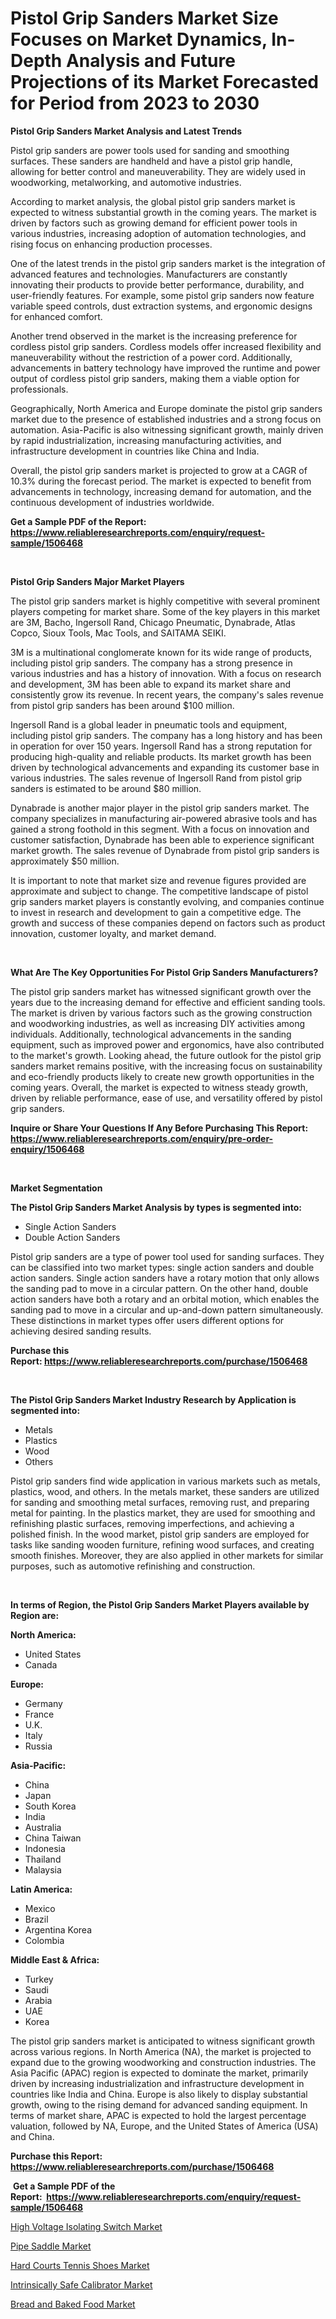 <p><h1>Pistol Grip Sanders Market Size Focuses on Market Dynamics, In-Depth Analysis and Future Projections of its Market Forecasted for Period from 2023 to 2030</h1></p><p><strong>Pistol Grip Sanders Market Analysis and Latest Trends</strong></p>
<p><p>Pistol grip sanders are power tools used for sanding and smoothing surfaces. These sanders are handheld and have a pistol grip handle, allowing for better control and maneuverability. They are widely used in woodworking, metalworking, and automotive industries.</p><p>According to market analysis, the global pistol grip sanders market is expected to witness substantial growth in the coming years. The market is driven by factors such as growing demand for efficient power tools in various industries, increasing adoption of automation technologies, and rising focus on enhancing production processes.</p><p>One of the latest trends in the pistol grip sanders market is the integration of advanced features and technologies. Manufacturers are constantly innovating their products to provide better performance, durability, and user-friendly features. For example, some pistol grip sanders now feature variable speed controls, dust extraction systems, and ergonomic designs for enhanced comfort.</p><p>Another trend observed in the market is the increasing preference for cordless pistol grip sanders. Cordless models offer increased flexibility and maneuverability without the restriction of a power cord. Additionally, advancements in battery technology have improved the runtime and power output of cordless pistol grip sanders, making them a viable option for professionals.</p><p>Geographically, North America and Europe dominate the pistol grip sanders market due to the presence of established industries and a strong focus on automation. Asia-Pacific is also witnessing significant growth, mainly driven by rapid industrialization, increasing manufacturing activities, and infrastructure development in countries like China and India.</p><p>Overall, the pistol grip sanders market is projected to grow at a CAGR of 10.3% during the forecast period. The market is expected to benefit from advancements in technology, increasing demand for automation, and the continuous development of industries worldwide.</p></p>
<p><strong>Get a Sample PDF of the Report:&nbsp; <a href="https://www.reliableresearchreports.com/enquiry/request-sample/1506468">https://www.reliableresearchreports.com/enquiry/request-sample/1506468</a></strong></p>
<p>&nbsp;</p>
<p><strong>Pistol Grip Sanders Major Market Players</strong></p>
<p><p>The pistol grip sanders market is highly competitive with several prominent players competing for market share. Some of the key players in this market are 3M, Bacho, Ingersoll Rand, Chicago Pneumatic, Dynabrade, Atlas Copco, Sioux Tools, Mac Tools, and SAITAMA SEIKI. </p><p>3M is a multinational conglomerate known for its wide range of products, including pistol grip sanders. The company has a strong presence in various industries and has a history of innovation. With a focus on research and development, 3M has been able to expand its market share and consistently grow its revenue. In recent years, the company's sales revenue from pistol grip sanders has been around $100 million.</p><p>Ingersoll Rand is a global leader in pneumatic tools and equipment, including pistol grip sanders. The company has a long history and has been in operation for over 150 years. Ingersoll Rand has a strong reputation for producing high-quality and reliable products. Its market growth has been driven by technological advancements and expanding its customer base in various industries. The sales revenue of Ingersoll Rand from pistol grip sanders is estimated to be around $80 million.</p><p>Dynabrade is another major player in the pistol grip sanders market. The company specializes in manufacturing air-powered abrasive tools and has gained a strong foothold in this segment. With a focus on innovation and customer satisfaction, Dynabrade has been able to experience significant market growth. The sales revenue of Dynabrade from pistol grip sanders is approximately $50 million.</p><p>It is important to note that market size and revenue figures provided are approximate and subject to change. The competitive landscape of pistol grip sanders market players is constantly evolving, and companies continue to invest in research and development to gain a competitive edge. The growth and success of these companies depend on factors such as product innovation, customer loyalty, and market demand.</p></p>
<p>&nbsp;</p>
<p><strong>What Are The Key Opportunities For Pistol Grip Sanders Manufacturers?</strong></p>
<p><p>The pistol grip sanders market has witnessed significant growth over the years due to the increasing demand for effective and efficient sanding tools. The market is driven by various factors such as the growing construction and woodworking industries, as well as increasing DIY activities among individuals. Additionally, technological advancements in the sanding equipment, such as improved power and ergonomics, have also contributed to the market's growth. Looking ahead, the future outlook for the pistol grip sanders market remains positive, with the increasing focus on sustainability and eco-friendly products likely to create new growth opportunities in the coming years. Overall, the market is expected to witness steady growth, driven by reliable performance, ease of use, and versatility offered by pistol grip sanders.</p></p>
<p><strong>Inquire or Share Your Questions If Any Before Purchasing This Report: <a href="https://www.reliableresearchreports.com/enquiry/pre-order-enquiry/1506468">https://www.reliableresearchreports.com/enquiry/pre-order-enquiry/1506468</a></strong></p>
<p>&nbsp;</p>
<p><strong>Market Segmentation</strong></p>
<p><strong>The Pistol Grip Sanders Market Analysis by types is segmented into:</strong></p>
<p><ul><li>Single Action Sanders</li><li>Double Action Sanders</li></ul></p>
<p><p>Pistol grip sanders are a type of power tool used for sanding surfaces. They can be classified into two market types: single action sanders and double action sanders. Single action sanders have a rotary motion that only allows the sanding pad to move in a circular pattern. On the other hand, double action sanders have both a rotary and an orbital motion, which enables the sanding pad to move in a circular and up-and-down pattern simultaneously. These distinctions in market types offer users different options for achieving desired sanding results.</p></p>
<p><strong>Purchase this Report:&nbsp;<a href="https://www.reliableresearchreports.com/purchase/1506468">https://www.reliableresearchreports.com/purchase/1506468</a></strong></p>
<p>&nbsp;</p>
<p><strong>The Pistol Grip Sanders Market Industry Research by Application is segmented into:</strong></p>
<p><ul><li>Metals</li><li>Plastics</li><li>Wood</li><li>Others</li></ul></p>
<p><p>Pistol grip sanders find wide application in various markets such as metals, plastics, wood, and others. In the metals market, these sanders are utilized for sanding and smoothing metal surfaces, removing rust, and preparing metal for painting. In the plastics market, they are used for smoothing and refinishing plastic surfaces, removing imperfections, and achieving a polished finish. In the wood market, pistol grip sanders are employed for tasks like sanding wooden furniture, refining wood surfaces, and creating smooth finishes. Moreover, they are also applied in other markets for similar purposes, such as automotive refinishing and construction.</p></p>
<p>&nbsp;</p>
<p><strong>In terms of Region, the Pistol Grip Sanders Market Players available by Region are:</strong></p>
<p>
    <p> <strong> North America: </strong>
        <ul>
            <li>United States</li>
            <li>Canada</li>
        </ul>
        </p> 
    <p> <strong> Europe: </strong>
        <ul>
            <li>Germany</li>
            <li>France</li>
            <li>U.K.</li>
            <li>Italy</li>
            <li>Russia</li>
        </ul>
        </p> 
    <p> <strong> Asia-Pacific: </strong>
        <ul>
            <li>China</li>
            <li>Japan</li>
            <li>South Korea</li>
            <li>India</li>
            <li>Australia</li>
            <li>China Taiwan</li>
            <li>Indonesia</li>
            <li>Thailand</li>
            <li>Malaysia</li>
        </ul>
        </p> 
    <p> <strong> Latin America: </strong>
        <ul>
            <li>Mexico</li>
            <li>Brazil</li>
            <li>Argentina Korea</li>
            <li>Colombia</li>
        </ul>
        </p> 
    <p> <strong> Middle East & Africa: </strong>
        <ul>
            <li>Turkey</li>
            <li>Saudi</li>
            <li>Arabia</li>
            <li>UAE</li>
            <li>Korea</li>
        </ul>
    </p>
    </p>
<p><p>The pistol grip sanders market is anticipated to witness significant growth across various regions. In North America (NA), the market is projected to expand due to the growing woodworking and construction industries. The Asia Pacific (APAC) region is expected to dominate the market, primarily driven by increasing industrialization and infrastructure development in countries like India and China. Europe is also likely to display substantial growth, owing to the rising demand for advanced sanding equipment. In terms of market share, APAC is expected to hold the largest percentage valuation, followed by NA, Europe, and the United States of America (USA) and China.</p></p>
<p><strong>Purchase this Report: <a href="https://www.reliableresearchreports.com/purchase/1506468">https://www.reliableresearchreports.com/purchase/1506468</a></strong></p>
<p>&nbsp;<strong>Get a Sample PDF of the Report:&nbsp;&nbsp;<a href="https://www.reliableresearchreports.com/enquiry/request-sample/1506468">https://www.reliableresearchreports.com/enquiry/request-sample/1506468</a></strong></p>
<p><strong></strong></p>
<p><p><a href="https://www.linkedin.com/pulse/high-voltage-isolating-switch-market-size-share-amp-trends/">High Voltage Isolating Switch Market</a></p><p><a href="https://medium.com/@wilmaheaney/pipe-saddle-market-size-growth-forecast-2023-2030-9c04b5c4ebd1">Pipe Saddle Market</a></p><p><a href="https://www.linkedin.com/pulse/hard-courts-tennis-shoes-market-size-share-amp-trends-analysis/">Hard Courts Tennis Shoes Market</a></p><p><a href="https://medium.com/@bartlakin/intrinsically-safe-calibrator-market-size-growth-forecast-2023-2030-44136dd6a50f">Intrinsically Safe Calibrator Market</a></p><p><a href="https://www.linkedin.com/pulse/bread-baked-food-market-size-share-amp-trends-analysis/">Bread and Baked Food Market</a></p></p>